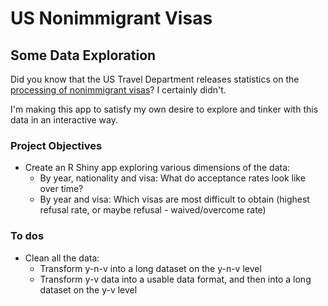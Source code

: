# US Nonimmigrant Visas
## Some Data Exploration

Did you know that the US Travel Department releases statistics on the [processing of nonimmigrant visas](https://travel.state.gov/content/travel/en/legal/visa-law0/visa-statistics/nonimmigrant-visa-statistics.html)? I certainly didn't.

I'm making this app to satisfy my own desire to explore and tinker with this data in an interactive way.

### Project Objectives
* Create an R Shiny app exploring various dimensions of the data:
    * By year, nationality and visa: What do acceptance rates look like over time?
    * By year and visa: Which visas are most difficult to obtain (highest refusal rate, or maybe refusal - waived/overcome rate)

### To dos
* Clean all the data:
    * Transform y-n-v into a long dataset on the y-n-v level
    * Transform y-v data into a usable data format, and then into a long dataset on the y-v level
